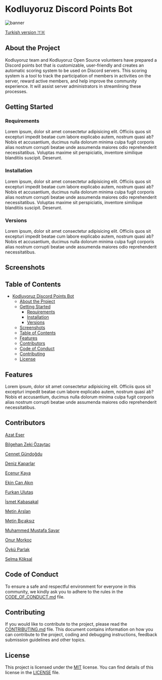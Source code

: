# Kodluyoruz Discord Points Bot

![banner]()

[Turkish version 🇹🇷]()

## About the Project
Kodluyoruz team and Kodluyoruz Open Source volunteers have prepared a Discord points bot that is customizable, user-friendly and creates an automatic scoring system to be used on Discord servers. This scoring system is a tool to track the participation of members in activities on the server, reward active members, and help improve the community experience. It will assist server administrators in streamlining these processes.

## Getting Started

### Requirements
Lorem ipsum, dolor sit amet consectetur adipisicing elit. Officiis quos sit excepturi impedit beatae cum labore explicabo autem, nostrum quasi ab? Nobis et accusantium, ducimus nulla dolorum minima culpa fugit corporis alias nostrum corrupti beatae unde assumenda maiores odio reprehenderit necessitatibus. Voluptas maxime sit perspiciatis, inventore similique blanditiis suscipit. Deserunt.

### Installation
Lorem ipsum, dolor sit amet consectetur adipisicing elit. Officiis quos sit excepturi impedit beatae cum labore explicabo autem, nostrum quasi ab? Nobis et accusantium, ducimus nulla dolorum minima culpa fugit corporis alias nostrum corrupti beatae unde assumenda maiores odio reprehenderit necessitatibus. Voluptas maxime sit perspiciatis, inventore similique blanditiis suscipit. Deserunt.

### Versions
Lorem ipsum, dolor sit amet consectetur adipisicing elit. Officiis quos sit excepturi impedit beatae cum labore explicabo autem, nostrum quasi ab? Nobis et accusantium, ducimus nulla dolorum minima culpa fugit corporis alias nostrum corrupti beatae unde assumenda maiores odio reprehenderit necessitatibus.

## Screenshots


## Table of Contents
- [Kodluyoruz Discord Points Bot](#kodluyoruz-discord-points-bot)
  - [About the Project](#about-the-project)
  - [Getting Started](#getting-started)
    - [Requirements](#requirements)
    - [Installation](#installation)
    - [Versions](#versions)
  - [Screenshots](#screenshots)
  - [Table of Contents](#table-of-contents)
  - [Features](#features)
  - [Contributors](#contributors)
  - [Code of Conduct](#code-of-conduct)
  - [Contributing](#contributing)
  - [License](#license)

## Features
Lorem ipsum, dolor sit amet consectetur adipisicing elit. Officiis quos sit excepturi impedit beatae cum labore explicabo autem, nostrum quasi ab? Nobis et accusantium, ducimus nulla dolorum minima culpa fugit corporis alias nostrum corrupti beatae unde assumenda maiores odio reprehenderit necessitatibus.

## Contributors 
[Azat Eser](https://github.com/azateser)

[Bilgehan Zeki Özaytaç](https://github.com/WildGenie)

[Cennet Gündoğdu](https://github.com/cennetgun)

[Deniz Kaparlar](https://github.com/denizk1)

[Ecenur Kaya](https://github.com/EcenurrKaya)

[Ekin Can Akın](-)

[Furkan Ulutaş](https://www.github.com/furkanulutas0)

[İsmet Kabasakal](https://github.com/ismet-k)

[Metin Arslan](https://github.com/code-a-man)

[Metin Bıçaksız](https://github.com/metinbicaksiz)

[Muhammed Mustafa Savar](https://github.com/muffafa)

[Onur Morkoç](https://github.com/Onur-Morkoc)

[Öykü Parlak](https://github.com/oykuparlakk)

[Selma Köksal](https://github.com/selmakoksal)

## Code of Conduct
To ensure a safe and respectful environment for everyone in this community, we kindly ask you to adhere to the rules in the [CODE_OF_CONDUCT.md](CODE_OF_CONDUCT.md) file.

## Contributing
If you would like to contribute to the project, please read the [CONTRIBUTING.md](CONTRIBUTING.md) file. This document contains information on how you can contribute to the project, coding and debugging instructions, feedback submission guidelines and other topics.

## License
This project is licensed under the [MIT](https://choosealicense.com/licenses/mit/) license. You can find details of this license in the [LICENSE](LICENSE) file.